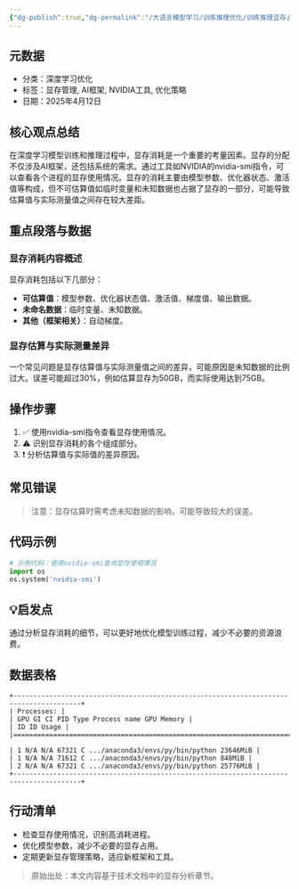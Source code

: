```yaml
---
{"dg-publish":true,"dg-permalink":"/大语言模型学习/训练推理优化/训练推理显存占用分析/模型显存总体分析","dg-home":false,"dg-description":"在此输入笔记的描述","dg-hide":false,"dg-hide-title":false,"dg-show-backlinks":true,"dg-show-local-graph":true,"dg-show-inline-title":true,"dg-pinned":false,"dg-passphrase":"在此输入访问密码","dg-enable-mathjax":false,"dg-enable-mermaid":false,"dg-enable-uml":false,"dg-note-icon":0,"dg-enable-dataview":false,"tags":["NLP"],"permalink":"/大语言模型学习/训练推理优化/训练推理显存占用分析/模型显存总体分析/","dgShowBacklinks":true,"dgShowLocalGraph":true,"dgShowInlineTitle":true,"dgPassFrontmatter":true,"noteIcon":0,"created":"2025-04-28T21:58:47.000+08:00","updated":"2025-04-29T11:00:58.135+08:00"}
---
```




## 元数据
- 分类：深度学习优化
- 标签：显存管理, AI框架, NVIDIA工具, 优化策略
- 日期：2025年4月12日



## 核心观点总结
在深度学习模型训练和推理过程中，显存消耗是一个重要的考量因素。显存的分配不仅涉及AI框架，还包括系统的需求。通过工具如NVIDIA的nvidia-smi指令，可以查看各个进程的显存使用情况。显存的消耗主要由模型参数、优化器状态、激活值等构成，但不可估算值如临时变量和未知数据也占据了显存的一部分，可能导致估算值与实际测量值之间存在较大差距。



## 重点段落与数据

### 显存消耗内容概述
显存消耗包括以下几部分：
- **可估算值**：模型参数、优化器状态值、激活值、梯度值、输出数据。
- **未命名数据**：临时变量、未知数据。
- **其他（框架相关）**：自动梯度。


### 显存估算与实际测量差异
一个常见问题是显存估算值与实际测量值之间的差异，可能原因是未知数据的比例过大。误差可能超过30%，例如估算显存为50GB，而实际使用达到75GB。



## 操作步骤
1. ✅ 使用nvidia-smi指令查看显存使用情况。
2. ⚠ 识别显存消耗的各个组成部分。
3. ❗ 分析估算值与实际值的差异原因。



## 常见错误
> 注意：显存估算时需考虑未知数据的影响，可能导致较大的误差。



## 代码示例
```python
# 示例代码：使用nvidia-smi查询显存使用情况
import os
os.system('nvidia-smi')
```



## 💡启发点
通过分析显存消耗的细节，可以更好地优化模型训练过程，减少不必要的资源浪费。



## 数据表格
```
+---------------------------------------------------------------------------------------+ ​
| Processes: | ​
| GPU GI CI PID Type Process name GPU Memory | ​
| ID ID Usage | ​
|=======================================================================================| ​
| 1 N/A N/A 67321 C .../anaconda3/envs/py/bin/python 23646MiB | ​
| 1 N/A N/A 71612 C .../anaconda3/envs/py/bin/python 848MiB | ​
| 2 N/A N/A 67321 C .../anaconda3/envs/py/bin/python 25776MiB | ​
+---------------------------------------------------------------------------------------+

```



## 行动清单
- 检查显存使用情况，识别高消耗进程。
- 优化模型参数，减少不必要的显存占用。
- 定期更新显存管理策略，适应新框架和工具。

> 原始出处：本文内容基于技术文档中的显存分析章节。
